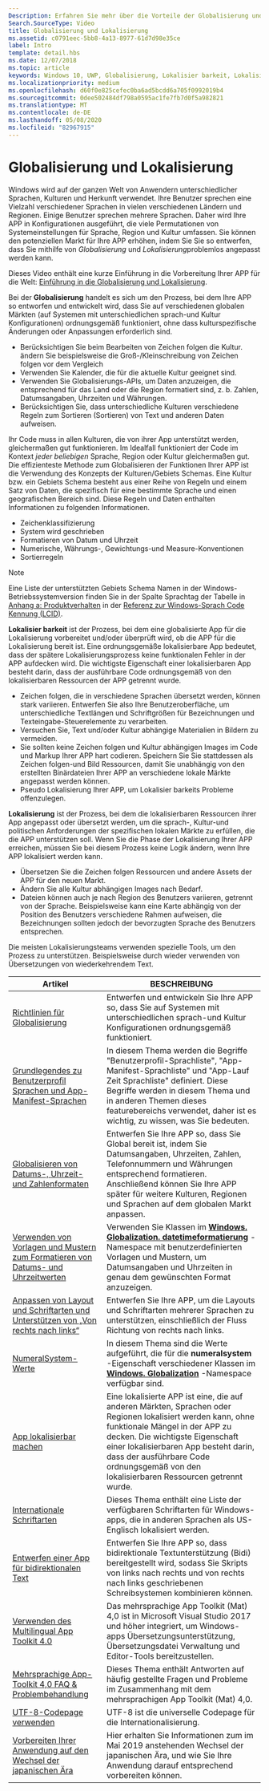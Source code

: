 ```yaml
---
Description: Erfahren Sie mehr über die Vorteile der Globalisierung und Lokalisierung Ihrer APP und genau, was diese Begriffe bedeuten.
Search.SourceType: Video
title: Globalisierung und Lokalisierung
ms.assetid: c0791eec-5bb8-4a13-8977-61d7d98e35ce
label: Intro
template: detail.hbs
ms.date: 12/07/2018
ms.topic: article
keywords: Windows 10, UWP, Globalisierung, Lokalisier barkeit, Lokalisierung
ms.localizationpriority: medium
ms.openlocfilehash: d60f0e825cefec0ba6ad5bcdd6a705f0992019b4
ms.sourcegitcommit: 0dee502484df798a0595ac1fe7fb7d0f5a982821
ms.translationtype: MT
ms.contentlocale: de-DE
ms.lasthandoff: 05/08/2020
ms.locfileid: "82967915"
---
```

# <a name="globalization-and-localization"></a>Globalisierung und Lokalisierung

Windows wird auf der ganzen Welt von Anwendern unterschiedlicher Sprachen, Kulturen und Herkunft verwendet. Ihre Benutzer sprechen eine Vielzahl verschiedener Sprachen in vielen verschiedenen Ländern und Regionen. Einige Benutzer sprechen mehrere Sprachen. Daher wird Ihre APP in Konfigurationen ausgeführt, die viele Permutationen von Systemeinstellungen für Sprache, Region und Kultur umfassen. Sie können den potenziellen Markt für Ihre APP erhöhen, indem Sie Sie so entwerfen, dass Sie mithilfe von *Globalisierung* und *Lokalisierung*problemlos angepasst werden kann.

Dieses Video enthält eine kurze Einführung in die Vorbereitung Ihrer APP für die Welt: [Einführung in die Globalisierung und Lokalisierung](https://channel9.msdn.com/Blogs/One-Dev-Minute/Introduction-to-globalization-and-localization).

Bei der **Globalisierung** handelt es sich um den Prozess, bei dem Ihre APP so entworfen und entwickelt wird, dass Sie auf verschiedenen globalen Märkten (auf Systemen mit unterschiedlichen sprach-und Kultur Konfigurationen) ordnungsgemäß funktioniert, ohne dass kulturspezifische Änderungen oder Anpassungen erforderlich sind.

- Berücksichtigen Sie beim Bearbeiten von Zeichen folgen die Kultur. ändern Sie beispielsweise die Groß-/Kleinschreibung von Zeichen folgen vor dem Vergleich
- Verwenden Sie Kalender, die für die aktuelle Kultur geeignet sind.
- Verwenden Sie Globalisierungs-APIs, um Daten anzuzeigen, die entsprechend für das Land oder die Region formatiert sind, z. b. Zahlen, Datumsangaben, Uhrzeiten und Währungen.
- Berücksichtigen Sie, dass unterschiedliche Kulturen verschiedene Regeln zum Sortieren (Sortieren) von Text und anderen Daten aufweisen.

Ihr Code muss in allen Kulturen, die von ihrer App unterstützt werden, gleichermaßen gut funktionieren. Im Idealfall funktioniert der Code im Kontext *jeder beliebigen* Sprache, Region oder Kultur gleichermaßen gut. Die effizienteste Methode zum Globalisieren der Funktionen Ihrer APP ist die Verwendung des Konzepts der Kulturen/Gebiets Schemas. Eine Kultur bzw. ein Gebiets Schema besteht aus einer Reihe von Regeln und einem Satz von Daten, die spezifisch für eine bestimmte Sprache und einen geografischen Bereich sind. Diese Regeln und Daten enthalten Informationen zu folgenden Informationen.

- Zeichenklassifizierung
- System wird geschrieben
- Formatieren von Datum und Uhrzeit
- Numerische, Währungs-, Gewichtungs-und Measure-Konventionen
- Sortierregeln

>[!NOTE]
> Eine Liste der unterstützten Gebiets Schema Namen in der Windows-Betriebssystemversion finden Sie in der Spalte Sprachtag der Tabelle in [Anhang a: Produktverhalten](https://docs.microsoft.com/openspecs/windows_protocols/ms-lcid/a9eac961-e77d-41a6-90a5-ce1a8b0cdb9c) in der [Referenz zur Windows-Sprach Code Kennung (LCID)](https://docs.microsoft.com/openspecs/windows_protocols/ms-lcid/70feba9f-294e-491e-b6eb-56532684c37f).

**Lokalisier barkeit** ist der Prozess, bei dem eine globalisierte App für die Lokalisierung vorbereitet und/oder überprüft wird, ob die APP für die Lokalisierung bereit ist. Eine ordnungsgemäße lokalisierbare App bedeutet, dass der spätere Lokalisierungsprozess keine funktionalen Fehler in der APP aufdecken wird. Die wichtigste Eigenschaft einer lokalisierbaren App besteht darin, dass der ausführbare Code ordnungsgemäß von den lokalisierbaren Ressourcen der APP getrennt wurde.

- Zeichen folgen, die in verschiedene Sprachen übersetzt werden, können stark variieren. Entwerfen Sie also Ihre Benutzeroberfläche, um unterschiedliche Textlängen und Schriftgrößen für Bezeichnungen und Texteingabe-Steuerelemente zu verarbeiten.
- Versuchen Sie, Text und/oder Kultur abhängige Materialien in Bildern zu vermeiden.
- Sie sollten keine Zeichen folgen und Kultur abhängigen Images im Code und Markup Ihrer APP hart codieren. Speichern Sie Sie stattdessen als Zeichen folgen-und Bild Ressourcen, damit Sie unabhängig von den erstellten Binärdateien Ihrer APP an verschiedene lokale Märkte angepasst werden können.
- Pseudo Lokalisierung Ihrer APP, um Lokalisier barkeits Probleme offenzulegen.

**Lokalisierung** ist der Prozess, bei dem die lokalisierbaren Ressourcen ihrer App angepasst oder übersetzt werden, um die sprach-, Kultur-und politischen Anforderungen der spezifischen lokalen Märkte zu erfüllen, die die APP unterstützen soll. Wenn Sie die Phase der Lokalisierung Ihrer APP erreichen, müssen Sie bei diesem Prozess keine Logik ändern, wenn Ihre APP lokalisiert werden kann.

- Übersetzen Sie die Zeichen folgen Ressourcen und andere Assets der APP für den neuen Markt.
- Ändern Sie alle Kultur abhängigen Images nach Bedarf.
- Dateien können auch je nach Region des Benutzers variieren, getrennt von der Sprache. Beispielsweise kann eine Karte abhängig von der Position des Benutzers verschiedene Rahmen aufweisen, die Bezeichnungen sollten jedoch der bevorzugten Sprache des Benutzers entsprechen.

Die meisten Lokalisierungsteams verwenden spezielle Tools, um den Prozess zu unterstützen. Beispielsweise durch wieder verwenden von Übersetzungen von wiederkehrendem Text.

| Artikel | BESCHREIBUNG |
|---------|-------------|
| [Richtlinien für Globalisierung](guidelines-and-checklist-for-globalizing-your-app.md) | Entwerfen und entwickeln Sie Ihre APP so, dass Sie auf Systemen mit unterschiedlichen sprach-und Kultur Konfigurationen ordnungsgemäß funktioniert. |
| [Grundlegendes zu Benutzerprofil Sprachen und App-Manifest-Sprachen](manage-language-and-region.md) | In diesem Thema werden die Begriffe "Benutzerprofil-Sprachliste", "App-Manifest-Sprachliste" und "App-Lauf Zeit Sprachliste" definiert. Diese Begriffe werden in diesem Thema und in anderen Themen dieses featurebereichs verwendet, daher ist es wichtig, zu wissen, was Sie bedeuten. |
| [Globalisieren von Datums-, Uhrzeit- und Zahlenformaten](use-global-ready-formats.md) | Entwerfen Sie Ihre APP so, dass Sie Global bereit ist, indem Sie Datumsangaben, Uhrzeiten, Zahlen, Telefonnummern und Währungen entsprechend formatieren. Anschließend können Sie Ihre APP später für weitere Kulturen, Regionen und Sprachen auf dem globalen Markt anpassen. |
| [Verwenden von Vorlagen und Mustern zum Formatieren von Datums- und Uhrzeitwerten](use-patterns-to-format-dates-and-times.md) | Verwenden Sie Klassen im [**Windows. Globalization. datetimeformatierung**](/uwp/api/windows.globalization.datetimeformatting?branch=live) -Namespace mit benutzerdefinierten Vorlagen und Mustern, um Datumsangaben und Uhrzeiten in genau dem gewünschten Format anzuzeigen. |
| [Anpassen von Layout und Schriftarten und Unterstützen von „Von rechts nach links“](adjust-layout-and-fonts--and-support-rtl.md) | Entwerfen Sie Ihre APP, um die Layouts und Schriftarten mehrerer Sprachen zu unterstützen, einschließlich der Fluss Richtung von rechts nach links. |
| [NumeralSystem-Werte](glob-numeralsystem-values.md) | In diesem Thema sind die Werte aufgeführt, die für die **numeralsystem** -Eigenschaft verschiedener Klassen im [**Windows. Globalization**](/uwp/api/windows.globalization?branch=live) -Namespace verfügbar sind. |
| [App lokalisierbar machen](prepare-your-app-for-localization.md) | Eine lokalisierte APP ist eine, die auf anderen Märkten, Sprachen oder Regionen lokalisiert werden kann, ohne funktionale Mängel in der APP zu decken. Die wichtigste Eigenschaft einer lokalisierbaren App besteht darin, dass der ausführbare Code ordnungsgemäß von den lokalisierbaren Ressourcen getrennt wurde. |
| [Internationale Schriftarten](loc-international-fonts.md) | Dieses Thema enthält eine Liste der verfügbaren Schriftarten für Windows-apps, die in anderen Sprachen als US-Englisch lokalisiert werden. |
| [Entwerfen einer App für bidirektionalen Text](design-for-bidi-text.md) | Entwerfen Sie Ihre APP so, dass bidirektionale Textunterstützung (Bidi) bereitgestellt wird, sodass Sie Skripts von links nach rechts und von rechts nach links geschriebenen Schreibsystemen kombinieren können. |
| [Verwenden des Multilingual App Toolkit 4.0](use-mat.md) | Das mehrsprachige App Toolkit (Mat) 4,0 ist in Microsoft Visual Studio 2017 und höher integriert, um Windows-apps Übersetzungsunterstützung, Übersetzungsdatei Verwaltung und Editor-Tools bereitzustellen. |
| [Mehrsprachige App-Toolkit 4,0 FAQ & Problembehandlung](mat-faq-troubleshooting.md) | Dieses Thema enthält Antworten auf häufig gestellte Fragen und Probleme im Zusammenhang mit dem mehrsprachigen App Toolkit (Mat) 4,0. |
| [UTF-8-Codepage verwenden](use-utf8-code-page.md) | UTF-8 ist die universelle Codepage für die Internationalisierung. |
| [Vorbereiten Ihrer Anwendung auf den Wechsel der japanischen Ära](japanese-era-change.md) | Hier erhalten Sie Informationen zum im Mai 2019 anstehenden Wechsel der japanischen Ära, und wie Sie Ihre Anwendung darauf entsprechend vorbereiten können. |
